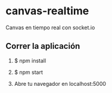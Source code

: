# canvas-realtime
Canvas en tiempo real con socket.io

## Correr la aplicación

1. $ npm install

2. $ npm start 

3. Abre tu navegador en localhost:5000

